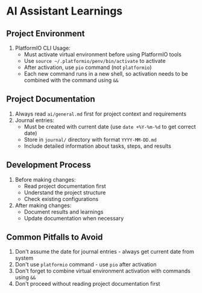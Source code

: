 # AI Assistant Learnings

## Project Environment
1. PlatformIO CLI Usage:
   - Must activate virtual environment before using PlatformIO tools
   - Use `source ~/.platformio/penv/bin/activate` to activate
   - After activation, use `pio` command (not `platformio`)
   - Each new command runs in a new shell, so activation needs to be combined with the command using `&&`

## Project Documentation
1. Always read `ai/general.md` first for project context and requirements
2. Journal entries:
   - Must be created with current date (use `date +%Y-%m-%d` to get correct date)
   - Store in `journal/` directory with format `YYYY-MM-DD.md`
   - Include detailed information about tasks, steps, and results

## Development Process
1. Before making changes:
   - Read project documentation first
   - Understand the project structure
   - Check existing configurations
2. After making changes:
   - Document results and learnings
   - Update documentation when necessary

## Common Pitfalls to Avoid
1. Don't assume the date for journal entries - always get current date from system
2. Don't use `platformio` command - use `pio` after activation
3. Don't forget to combine virtual environment activation with commands using `&&`
4. Don't proceed without reading project documentation first

